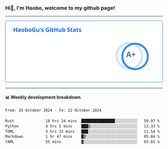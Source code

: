 <!--<h2 align="center"> Hi👋, I'm Haobo, welcome to my github page! </h2>-->
### Hi👋, I'm Haobo, welcome to my github page!
-------

<img href="https://github.com/HaoboGu" src="assets/stats.svg" alt="github stats" /> 

-------

#### 📊 **Weekly development breakdown**
<!--START_SECTION:waka-->

```txt
From: 15 October 2024 - To: 22 October 2024

Rust              18 hrs 24 mins  ███████████████░░░░░░░░░░   59.97 %
Python            4 hrs 5 mins    ███▒░░░░░░░░░░░░░░░░░░░░░   13.33 %
TOML              3 hrs 32 mins   ███░░░░░░░░░░░░░░░░░░░░░░   11.54 %
Markdown          1 hr 47 mins    █▒░░░░░░░░░░░░░░░░░░░░░░░   05.84 %
YAML              55 mins         ▓░░░░░░░░░░░░░░░░░░░░░░░░   03.01 %
```

<!--END_SECTION:waka-->
<!--
backup url: https://github-readme-status-dusky-ten.vercel.app/api?username=HaoboGu&count_private=true&show_icons=true&theme=transparent&border_color=2f80ed
-->
<!--
**HaoboGu/HaoboGu** is a ✨ _special_ ✨ repository because its `README.md` (this file) appears on your GitHub profile.

Here are some ideas to get you started:

- 🔭 I’m currently working on AI-assisted programming tools
- 🌱 I’m currently learning ...
- 👯 I’m looking to collaborate on ...
- 🤔 I’m looking for help with ...
- 💬 Ask me about ...
- 📫 How to reach me: ...
- 😄 Pronouns: ...
- ⚡ Fun fact: ...
-->

